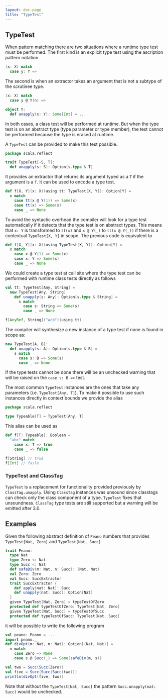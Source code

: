 ```yaml
---
layout: doc-page
title: "TypeTest"
---
```


TypeTest
--------

When pattern matching there are two situations where a runtime type test must be performed.
The first kind is an explicit type test using the ascription pattern notation.
```scala
(x: X) match
  case y: Y =>
```
The second is when an extractor takes an argument that is not a subtype of the scrutinee type.
```scala
(x: X) match
  case y @ Y(n) =>

object Y:
  def unapply(x: Y): Some[Int] = ...
```

In both cases, a class test will be performed at runtime.
But when the type test is on an abstract type (type parameter or type member), the test cannot be performed because the type is erased at runtime.

A `TypeTest` can be provided to make this test possible.

```scala
package scala.reflect

trait TypeTest[-S, T]:
  def unapply(s: S): Option[s.type & T]
```

It provides an extractor that returns its argument typed as a `T` if the argument is a `T`.
It can be used to encode a type test.
```scala
def f[X, Y](x: X)(using tt: TypeTest[X, Y]): Option[Y] =
  x match
    case tt(x @ Y(1)) => Some(x)
    case tt(x) => Some(x)
    case _ => None
```

To avoid the syntactic overhead the compiler will look for a type test automatically if it detects that the type test is on abstract types.
This means that `x: Y` is transformed to `tt(x)` and `x @ Y(_)` to `tt(x @ Y(_))` if there is a contextual `TypeTest[X, Y]` in scope.
The previous code is equivalent to

```scala
def f[X, Y](x: X)(using TypeTest[X, Y]): Option[Y] =
  x match
    case x @ Y(1) => Some(x)
    case x: Y => Some(x)
    case _ => None
```

We could create a type test at call site where the type test can be performed with runtime class tests directly as follows

```scala
val tt: TypeTest[Any, String] =
  new TypeTest[Any, String]
    def unapply(s: Any): Option[s.type & String] =
      s match
        case s: String => Some(s)
        case _ => None

f[AnyRef, String]("acb")(using tt)
```

The compiler will synthesize a new instance of a type test if none is found in scope as:
```scala
new TypeTest[A, B]:
  def unapply(s: A): Option[s.type & B] =
    s match
      case s: B => Some(s)
      case _ => None
```
If the type tests cannot be done there will be an unchecked warning that will be raised on the `case s: B =>` test.

The most common `TypeTest` instances are the ones that take any parameters (i.e. `TypeTest[Any, T]`).
To make it possible to use such instances directly in context bounds we provide the alias
```scala
package scala.reflect

type Typeable[T] = TypeTest[Any, T]
```

This alias can be used as

```scala
def f[T: Typeable]: Boolean =
  "abc" match
    case x: T => true
    case _ => false

f[String] // true
f[Int] // fasle
```

### TypeTest and ClassTag
`TypeTest` is a replacement for functionality provided previously by `ClassTag.unapply`.
Using `ClassTag` instances was unsound since classtags can check only the class component of a type.
`TypeTest` fixes that unsoundness.
`ClassTag` type tests are still supported but a warning will be emitted after 3.0.


Examples
--------

Given the following abstract definition of `Peano` numbers that provides `TypeTest[Nat, Zero]` and `TypeTest[Nat, Succ]`

```scala
trait Peano:
  type Nat
  type Zero <: Nat
  type Succ <: Nat
  def safeDiv(m: Nat, n: Succ): (Nat, Nat)
  val Zero: Zero
  val Succ: SuccExtractor
  trait SuccExtractor {
    def apply(nat: Nat): Succ
    def unapply(nat: Succ): Option[Nat]
  }
  given TypeTest[Nat, Zero] = typeTestOfZero
  protected def typeTestOfZero: TypeTest[Nat, Zero]
  given TypeTest[Nat, Succ] = typeTestOfSucc
  protected def typeTestOfSucc: TypeTest[Nat, Succ]
```

it will be possible to write the following program

```scala
val peano: Peano = ...
import peano._
def divOpt(m: Nat, n: Nat): Option[(Nat, Nat)] =
  n match
    case Zero => None
    case s @ Succ(_) => Some(safeDiv(m, s))

val two = Succ(Succ(Zero))
val five = Succ(Succ(Succ(two)))
println(divOpt(five, two))
```

Note that without the `TypeTest[Nat, Succ]` the pattern `Succ.unapply(nat: Succ)` would be unchecked.
